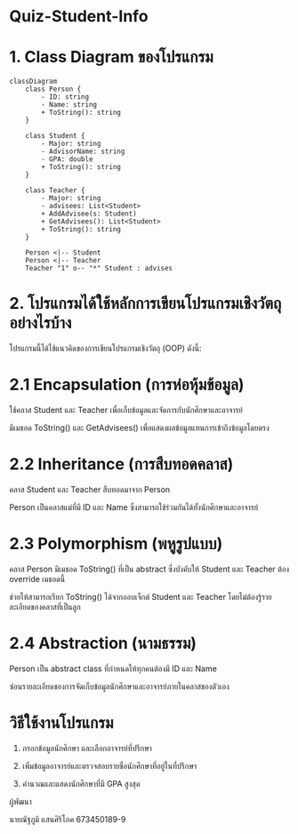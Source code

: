 # Quiz-Student-Info

# 1. Class Diagram ของโปรแกรม
```mermaid
classDiagram
    class Person {
        - ID: string
        - Name: string
        + ToString(): string
    }

    class Student {
        - Major: string
        - AdvisorName: string
        - GPA: double
        + ToString(): string
    }

    class Teacher {
        - Major: string
        - advisees: List<Student>
        + AddAdvisee(s: Student)
        + GetAdvisees(): List<Student>
        + ToString(): string
    }

    Person <|-- Student
    Person <|-- Teacher
    Teacher "1" o-- "*" Student : advises
```



# 2. โปรแกรมได้ใช้หลักการเขียนโปรแกรมเชิงวัตถุอย่างไรบ้าง

โปรแกรมนี้ได้ใช้แนวคิดของการเขียนโปรแกรมเชิงวัตถุ (OOP) ดังนี้:

# 2.1 Encapsulation (การห่อหุ้มข้อมูล)

ใช้คลาส Student และ Teacher เพื่อเก็บข้อมูลและจัดการกับนักศึกษาและอาจารย์

มีเมธอด ToString() และ GetAdvisees() เพื่อแสดงผลข้อมูลแทนการเข้าถึงข้อมูลโดยตรง

# 2.2 Inheritance (การสืบทอดคลาส)

คลาส Student และ Teacher สืบทอดมาจาก Person

Person เป็นคลาสแม่ที่มี ID และ Name ซึ่งสามารถใช้ร่วมกันได้ทั้งนักศึกษาและอาจารย์

# 2.3 Polymorphism (พหูรูปแบบ)

คลาส Person มีเมธอด ToString() ที่เป็น abstract ซึ่งบังคับให้ Student และ Teacher ต้อง override เมธอดนี้

ช่วยให้สามารถเรียก ToString() ได้จากออบเจ็กต์ Student และ Teacher โดยไม่ต้องรู้รายละเอียดของคลาสที่เป็นลูก

# 2.4 Abstraction (นามธรรม)

Person เป็น abstract class ที่กำหนดให้ทุกคนต้องมี ID และ Name

ซ่อนรายละเอียดของการจัดเก็บข้อมูลนักศึกษาและอาจารย์ภายในคลาสของตัวเอง

# วิธีใช้งานโปรแกรม

1. กรอกข้อมูลนักศึกษา และเลือกอาจารย์ที่ปรึกษา

2. เพิ่มข้อมูลอาจารย์และตรวจสอบรายชื่อนักศึกษาที่อยู่ในที่ปรึกษา

3. คำนวณและแสดงนักศึกษาที่มี GPA สูงสุด

ผู้พัฒนา

นายณัฐภูมิ แสนศิริโภค 673450189-9
